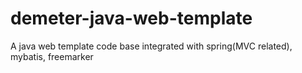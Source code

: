 # demeter-java-web-template
A java web template code base integrated with spring(MVC related), mybatis, freemarker
